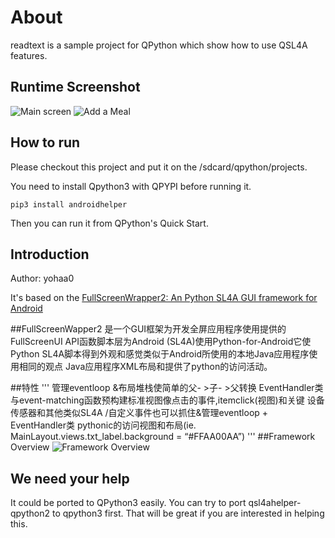 # About

readtext is a sample project for QPython which show how to use QSL4A features.


## Runtime Screenshot

![Main screen](https://github.com/qpython-android/qpy-calcount/blob/master/screenshot/calories2.jpg?raw=true "Main screen")
![Add a Meal](https://github.com/qpython-android/qpy-calcount/blob/master/screenshot/calories1.jpg?raw=true "Add a Meal")



## How to run

Please checkout this project and put it on the /sdcard/qpython/projects.

You need to install Qpython3 with QPYPI before running it.

```
pip3 install androidhelper

```

Then you can run it from QPython's Quick Start.


## Introduction

Author: yohaa0

It's based on the [FullScreenWrapper2: An Python SL4A GUI framework for Android](http://srinathh.github.io/opensource/fullscreenwrapper/)

##FullScreenWapper2
    是一个GUI框架为开发全屏应用程序使用提供的FullScreenUI API函数脚本层为Android (SL4A)使用Python-for-Android它使Python SL4A脚本得到外观和感觉类似于Android所使用的本地Java应用程序使用相同的观点 Java应用程序XML布局和提供了python的访问活动。

##特性
'''
管理eventloop &布局堆栈使简单的父- >子- >父转换
EventHandler类与event-matching函数预构建标准视图像点击的事件,itemclick(视图)和关键
设备传感器和其他类似SL4A /自定义事件也可以抓住&管理eventloop + EventHandler类
pythonic的访问视图和布局(ie. MainLayout.views.txt_label.background = “#FFAA00AA”)
'''
##Framework Overview
![Framework Overview](http://srinathh.github.io/img/fullscreenwrapper2.png?raw=true "Framework Overview")


## We need your help
It could be ported to QPython3 easily. You can try to port qsl4ahelper-qpython2 to qpython3 first. That will be great if you are interested in helping this.
